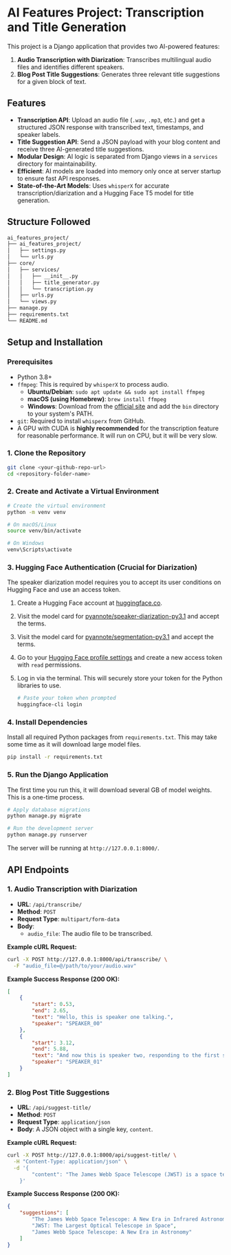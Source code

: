 # AI Features Project: Transcription and Title Generation

This project is a Django application that provides two AI-powered features:
1.  **Audio Transcription with Diarization**: Transcribes multilingual audio files and identifies different speakers.
2.  **Blog Post Title Suggestions**: Generates three relevant title suggestions for a given block of text.

## Features

*   **Transcription API**: Upload an audio file (`.wav`, `.mp3`, etc.) and get a structured JSON response with transcribed text, timestamps, and speaker labels.
*   **Title Suggestion API**: Send a JSON payload with your blog content and receive three AI-generated title suggestions.
*   **Modular Design**: AI logic is separated from Django views in a `services` directory for maintainability.
*   **Efficient**: AI models are loaded into memory only once at server startup to ensure fast API responses.
*   **State-of-the-Art Models**: Uses `whisperX` for accurate transcription/diarization and a Hugging Face T5 model for title generation.

## Structure Followed
```bash
ai_features_project/
├── ai_features_project/
│   ├── settings.py
│   └── urls.py
├── core/
│   ├── services/
│   │   ├── __init__.py
│   │   ├── title_generator.py
│   │   └── transcription.py
│   ├── urls.py
│   └── views.py
├── manage.py
├── requirements.txt
└── README.md
```

## Setup and Installation

### Prerequisites

*   Python 3.8+
*   `ffmpeg`: This is required by `whisperX` to process audio.
    *   **Ubuntu/Debian**: `sudo apt update && sudo apt install ffmpeg`
    *   **macOS (using Homebrew)**: `brew install ffmpeg`
    *   **Windows**: Download from the [official site](https://ffmpeg.org/download.html) and add the `bin` directory to your system's PATH.
*   `git`: Required to install `whisperx` from GitHub.
*   A GPU with CUDA is **highly recommended** for the transcription feature for reasonable performance. It will run on CPU, but it will be very slow.

### 1. Clone the Repository

```bash
git clone <your-github-repo-url>
cd <repository-folder-name>
```

### 2. Create and Activate a Virtual Environment

```bash
# Create the virtual environment
python -m venv venv

# On macOS/Linux
source venv/bin/activate

# On Windows
venv\Scripts\activate
```

### 3. Hugging Face Authentication (Crucial for Diarization)

The speaker diarization model requires you to accept its user conditions on Hugging Face and use an access token.

1.  Create a Hugging Face account at [huggingface.co](https://huggingface.co/).
2.  Visit the model card for [pyannote/speaker-diarization-py3.1](https://huggingface.co/pyannote/speaker-diarization-py3.1) and accept the terms.
3.  Visit the model card for [pyannote/segmentation-py3.1](https://huggingface.co/pyannote/segmentation-py3.1) and accept the terms.
4.  Go to your [Hugging Face profile settings](https://huggingface.co/settings/tokens) and create a new access token with `read` permissions.
5.  Log in via the terminal. This will securely store your token for the Python libraries to use.

    ```bash
    # Paste your token when prompted
    huggingface-cli login
    ```

### 4. Install Dependencies

Install all required Python packages from `requirements.txt`. This may take some time as it will download large model files.

```bash
pip install -r requirements.txt
```

### 5. Run the Django Application

The first time you run this, it will download several GB of model weights. This is a one-time process.

```bash
# Apply database migrations
python manage.py migrate

# Run the development server
python manage.py runserver
```

The server will be running at `http://127.0.0.1:8000/`.

## API Endpoints

### 1. Audio Transcription with Diarization

*   **URL**: `/api/transcribe/`
*   **Method**: `POST`
*   **Request Type**: `multipart/form-data`
*   **Body**:
    *   `audio_file`: The audio file to be transcribed.

**Example cURL Request:**
```bash
curl -X POST http://127.0.0.1:8000/api/transcribe/ \
  -F "audio_file=@/path/to/your/audio.wav"
```

**Example Success Response (200 OK):**
```json
[
    {
        "start": 0.53,
        "end": 2.65,
        "text": "Hello, this is speaker one talking.",
        "speaker": "SPEAKER_00"
    },
    {
        "start": 3.12,
        "end": 5.88,
        "text": "And now this is speaker two, responding to the first speaker.",
        "speaker": "SPEAKER_01"
    }
]
```

### 2. Blog Post Title Suggestions

*   **URL**: `/api/suggest-title/`
*   **Method**: `POST`
*   **Request Type**: `application/json`
*   **Body**: A JSON object with a single key, `content`.

**Example cURL Request:**
```bash
curl -X POST http://127.0.0.1:8000/api/suggest-title/ \
  -H "Content-Type: application/json" \
  -d '{
        "content": "The James Webb Space Telescope (JWST) is a space telescope designed primarily to conduct infrared astronomy. As the largest optical telescope in space, its high resolution and sensitivity allow it to view objects too old, distant, or faint for the Hubble Space Telescope. This has enabled a broad range of investigations across many fields of astronomy and cosmology."
    }'
```

**Example Success Response (200 OK):**
```json
{
    "suggestions": [
        "The James Webb Space Telescope: A New Era in Infrared Astronomy",
        "JWST: The Largest Optical Telescope in Space",
        "James Webb Space Telescope: A New Era in Astronomy"
    ]
}
```
